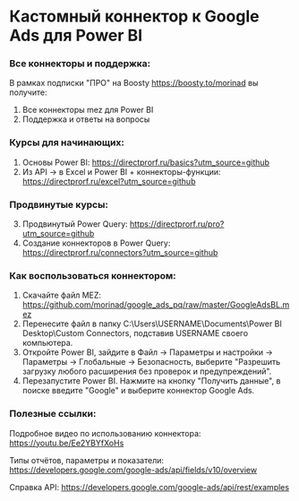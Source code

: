 # Кастомный коннектор к Google Ads для Power BI

### Все коннекторы и поддержка:
В рамках подписки "ПРО" на Boosty https://boosty.to/morinad вы получите:
1) Все коннекторы mez для Power BI
2) Поддержка и ответы на вопросы


### Курсы для начинающих:
1) Основы Power BI: https://directprorf.ru/basics?utm_source=github
2) Из API -> в Excel и Power BI + коннекторы-функции: https://directprorf.ru/excel?utm_source=github

### Продвинутые курсы:
3) Продвинутый Power Query: https://directprorf.ru/pro?utm_source=github
4) Создание коннекторов в Power Query: https://directprorf.ru/connectors?utm_source=github

### Как воспользоваться коннектором:

1) Скачайте файл MEZ: https://github.com/morinad/google_ads_pq/raw/master/GoogleAdsBL.mez
2) Перенесите файл в папку C:\Users\USERNAME\Documents\Power BI Desktop\Custom Connectors, подставив USERNAME своего компьютера.
3) Откройте Power BI, зайдите в Файл -> Параметры и настройки -> Параметры -> Глобальные -> Безопасность, выберите "Разрешить загрузку любого расширения без проверок и предупреждений".
4) Перезапустите Power BI. Нажмите на кнопку "Получить данные", в поиске введите "Google" и выберите коннектор Google Ads.


### Полезные ссылки:
Подробное видео по использованию коннектора: https://youtu.be/Ee2YBYfXoHs

Типы отчётов, параметры и показатели: https://developers.google.com/google-ads/api/fields/v10/overview

Справка API: https://developers.google.com/google-ads/api/rest/examples
